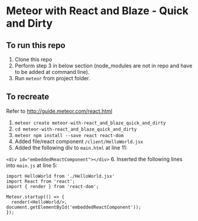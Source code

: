 # Meteor with React and Blaze - Quick and Dirty

## To run this repo
1. Clone this repo
2. Perform step 3 in below section (node_modules are not in repo and have to be added at command line).
3. Run ```meteor``` from project folder.

## To recreate
Refer to http://guide.meteor.com/react.html
1. ```meteor create meteor-with-react_and_blaze_quick_and_dirty```
2. ```cd meteor-with-react_and_blaze_quick_and_dirty```
3. ```meteor npm install --save react react-dom```
4. Added file/react component ```/client/HelloWorld.jsx```
5. Added the following div to ```main.html``` at line 11:

  ```<div id="embeddedReactComponent"></div>```
6. Inserted the following lines into ```main.js``` at line 5:

```
import HelloWorld from './HelloWorld.jsx'
import React from 'react';
import { render } from 'react-dom';

Meteor.startup(() => {
  render(<HelloWorld/>, document.getElementById('embeddedReactComponent'));
});
```
